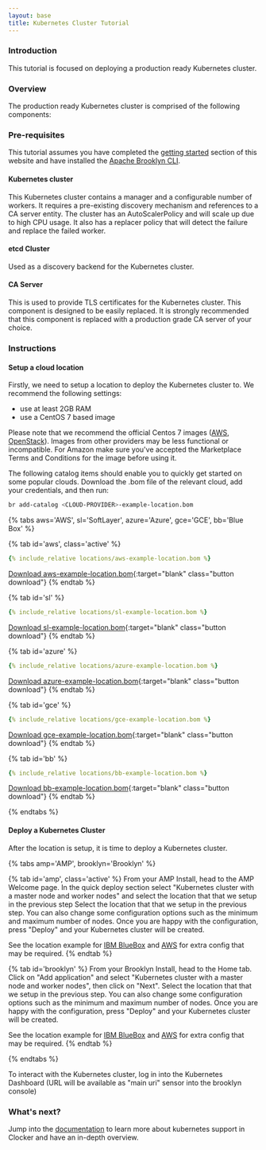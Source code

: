 ```yaml
---
layout: base
title: Kubernetes Cluster Tutorial
---
```


### Introduction
This tutorial is focused on deploying a production ready Kubernetes cluster.

### Overview
The production ready Kubernetes cluster is comprised of the following components:

### Pre-requisites
This tutorial assumes you have completed the [getting started](getting-started.html) section of this website and have installed the [Apache Brooklyn CLI](https://brooklyn.apache.org/v/latest/ops/cli/index.html).

#### Kubernetes cluster
This Kubernetes cluster contains a manager and a configurable number of workers.
It requires a pre-existing discovery mechanism and references to a CA server entity.
The cluster has an AutoScalerPolicy and will scale up due to high CPU usage. It also has a replacer policy that will detect the failure and replace the failed worker.

#### etcd Cluster
Used as a discovery backend for the Kubernetes cluster.

#### CA Server
This is used to provide TLS certificates for the Kubernetes cluster. This component is designed to be easily replaced. It is strongly recommended that this component is replaced with a production grade CA server of your choice.

### Instructions

#### Setup a cloud location
Firstly, we need to setup a location to deploy the Kubernetes cluster to. We recommend the following settings:

- use at least 2GB RAM
- use a CentOS 7 based image

Please note that we recommend the official Centos 7 images ([AWS](https://wiki.centos.org/Cloud/AWS), [OpenStack](http://cloud.centos.org/centos/7/images/)). Images from other providers may be less functional or incompatible.
For Amazon make sure you've accepted the Marketplace Terms and Conditions for the image before using it.

The following catalog items should enable you to quickly get started on some popular clouds. Download the .bom file of the relevant cloud, add your credentials, and then run:

```bash
br add-catalog <CLOUD-PROVIDER>-example-location.bom
```

{% tabs aws='AWS', sl='SoftLayer', azure='Azure', gce='GCE', bb='Blue Box' %}

{% tab id='aws', class='active' %}
```yaml
{% include_relative locations/aws-example-location.bom %}
```
[Download aws-example-location.bom](locations/aws-example-location.bom){:target="blank" class="button download"}
{% endtab %}

{% tab id='sl' %}
```yaml
{% include_relative locations/sl-example-location.bom %}
```
[Download sl-example-location.bom](locations/sl-example-location.bom){:target="blank" class="button download"}
{% endtab %}

{% tab id='azure' %}
```yaml
{% include_relative locations/azure-example-location.bom %}
```
[Download azure-example-location.bom](locations/azure-example-location.bom){:target="blank" class="button download"}
{% endtab %}

{% tab id='gce' %}
```yaml
{% include_relative locations/gce-example-location.bom %}
```
[Download gce-example-location.bom](locations/gce-example-location.bom){:target="blank" class="button download"}
{% endtab %}

{% tab id='bb' %}
```yaml
{% include_relative locations/bb-example-location.bom %}
```
[Download bb-example-location.bom](locations/bb-example-location.bom){:target="blank" class="button download"}
{% endtab %}

{% endtabs %}

#### Deploy a Kubernetes Cluster
After the location is setup, it is time to deploy a Kubernetes cluster.

{% tabs amp='AMP', brooklyn='Brooklyn' %}

{% tab id='amp', class='active' %}
From your AMP Install, head to the AMP Welcome page. In the quick deploy section select "Kubernetes cluster with a master node and worker nodes" and select the location that that we setup in the previous step Select the location that that we setup in the previous step. You can also change some configuration options such as the minimum and maximum number of nodes. Once you are happy with the configuration, press "Deploy" and your Kubernetes cluster will be created.

See the location example for [IBM BlueBox](locations/bb-example-location.bom) and [AWS](locations/aws-example-location.bom) for extra config that may be required.
{% endtab %}

{% tab id='brooklyn' %}
From your Brooklyn Install, head to the Home tab. Click on "Add application" and select "Kubernetes cluster with a master node and worker nodes", then click on "Next". Select the location that that we setup in the previous step. You can also change some configuration options such as the minimum and maximum number of nodes. Once you are happy with the configuration, press "Deploy" and your Kubernetes cluster will be created.

See the location example for [IBM BlueBox](locations/bb-example-location.bom) and [AWS](locations/aws-example-location.bom) for extra config that may be required.
{% endtab %}

{% endtabs %}

To interact with the Kubernetes cluster, log in into the Kubernetes Dashboard (URL will be available as "main uri" sensor into the brooklyn console)

### What's next?
Jump into the [documentation]({{site.baseurl}}/docs/kubernetes-cluster.html) to learn more about kubernetes support in Clocker and have an in-depth overview.
